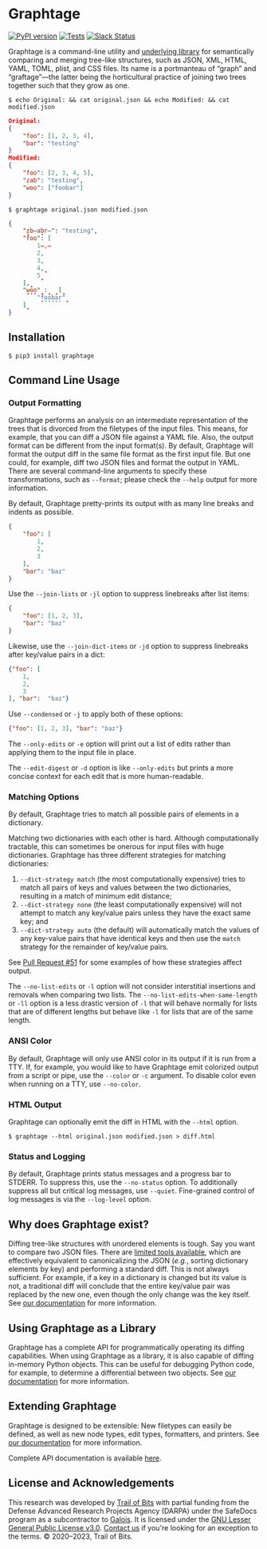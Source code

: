 # Graphtage

[![PyPI version](https://badge.fury.io/py/graphtage.svg)](https://badge.fury.io/py/graphtage)
[![Tests](https://github.com/trailofbits/graphtage/workflows/Python%20package/badge.svg)](https://github.com/trailofbits/graphtage/actions)
[![Slack Status](https://slack.empirehacking.nyc/badge.svg)](https://slack.empirehacking.nyc)

Graphtage is a command-line utility and [underlying library](https://trailofbits.github.io/graphtage/latest/library.html)
for semantically comparing and merging tree-like structures, such as JSON, XML, HTML, YAML, TOML, plist, and CSS files. Its name is a
portmanteau of “graph” and “graftage”—the latter being the horticultural practice of joining two trees together such
that they grow as one.

```console
$ echo Original: && cat original.json && echo Modified: && cat modified.json
```
```json
Original:
{
    "foo": [1, 2, 3, 4],
    "bar": "testing"
}
Modified:
{
    "foo": [2, 3, 4, 5],
    "zab": "testing",
    "woo": ["foobar"]
}
```
```console
$ graphtage original.json modified.json
```
```json
{
    "z̟b̶ab̟r̶": "testing",
    "foo": [
        1̶,̶
        2,
        3,
        4,̟
        5̟
    ],̟
    "̟w̟o̟o̟"̟:̟ ̟[̟
        "̟f̟o̟o̟b̟a̟r̟"̟
    ]̟
}
```

## Installation

```console
$ pip3 install graphtage
```

## Command Line Usage

### Output Formatting
Graphtage performs an analysis on an intermediate representation of the trees that is divorced from the filetypes of the
input files. This means, for example, that you can diff a JSON file against a YAML file. Also, the output format can be
different from the input format(s). By default, Graphtage will format the output diff in the same file format as the
first input file. But one could, for example, diff two JSON files and format the output in YAML. There are several
command-line arguments to specify these transformations, such as `--format`; please check the `--help` output for more
information.

By default, Graphtage pretty-prints its output with as many line breaks and indents as possible.
```json
{
    "foo": [
        1,
        2,
        3
    ],
    "bar": "baz"
}
```
Use the `--join-lists` or `-jl` option to suppress linebreaks after list items:
```json
{
    "foo": [1, 2, 3],
    "bar": "baz"
}
```
Likewise, use the `--join-dict-items` or `-jd` option to suppress linebreaks after key/value pairs in a dict:
```json
{"foo": [
    1,
    2,
    3
], "bar":  "baz"}
```
Use `--condensed` or `-j` to apply both of these options:
```json
{"foo": [1, 2, 3], "bar": "baz"}
```

The `--only-edits` or `-e` option will print out a list of edits rather than applying them to the input file in place.

The `--edit-digest` or `-d` option is like `--only-edits` but prints a more concise context for each edit that is more
human-readable.

### Matching Options
By default, Graphtage tries to match all possible pairs of elements in a dictionary.

Matching two dictionaries with each other is hard. Although computationally tractable, this can sometimes be onerous for 
input files with huge dictionaries. Graphtage has three different strategies for matching dictionaries:
1. `--dict-strategy match` (the most computationally expensive) tries to match all pairs of keys and values between the
   two dictionaries, resulting in a match of minimum edit distance;
2. `--dict-strategy none` (the least computationally expensive) will not attempt to match any key/value pairs unless
   they have the exact same key; and
3. `--dict-strategy auto` (the default) will automatically match the values of any key-value pairs that have identical
   keys and then use the `match` strategy for the remainder of key/value pairs.

See [Pull Request #51](https://github.com/trailofbits/graphtage/pull/51) for some examples of how these strategies
affect output.

The `--no-list-edits` or `-l` option will not consider interstitial insertions and removals when comparing two lists.
The `--no-list-edits-when-same-length` or `-ll` option is a less drastic version of `-l` that will behave normally for
lists that are of different lengths but behave like `-l` for lists that are of the same length.

### ANSI Color
By default, Graphtage will only use ANSI color in its output if it is run from a TTY. If, for example, you would like
to have Graphtage emit colorized output from a script or pipe, use the `--color` or `-c` argument. To disable color even
when running on a TTY, use `--no-color`.

### HTML Output
Graphtage can optionally emit the diff in HTML with the `--html` option.
```console
$ graphtage --html original.json modified.json > diff.html
```

### Status and Logging
By default, Graphtage prints status messages and a progress bar to STDERR. To suppress this, use the `--no-status`
option. To additionally suppress all but critical log messages, use `--quiet`. Fine-grained control of log messages is
via the `--log-level` option.

## Why does Graphtage exist?

Diffing tree-like structures with unordered elements is tough. Say you want to compare two JSON files.
There are [limited tools available](https://github.com/zgrossbart/jdd), which are effectively equivalent to
canonicalizing the JSON (_e.g._, sorting dictionary elements by key) and performing a standard diff. This is not always
sufficient. For example, if a key in a dictionary is changed but its value is not, a traditional diff
will conclude that the entire key/value pair was replaced by the new one, even though the only change was the key
itself. See [our documentation](https://trailofbits.github.io/graphtage/latest/howitworks.html) for more information.

## Using Graphtage as a Library

Graphtage has a complete API for programmatically operating its diffing capabilities.
When using Graphtage as a library, it is also capable of diffing in-memory Python objects.
This can be useful for debugging Python code, for example, to determine a differential between two objects.
See [our documentation](https://trailofbits.github.io/graphtage/latest/library.html) for more information.

## Extending Graphtage

Graphtage is designed to be extensible: New filetypes can easily be defined, as well as new node types, edit types,
formatters, and printers. See [our documentation](https://trailofbits.github.io/graphtage/latest/extending.html) for
more information.

Complete API documentation is available [here](https://trailofbits.github.io/graphtage/latest/package.html).

## License and Acknowledgements

This research was developed by [Trail of Bits](https://www.trailofbits.com/) with partial funding from the Defense
Advanced Research Projects Agency (DARPA) under the SafeDocs program as a subcontractor to [Galois](https://galois.com).
It is licensed under the [GNU Lesser General Public License v3.0](LICENSE).
[Contact us](mailto:opensource@trailofbits.com) if you're looking for an exception to the terms.
© 2020–2023, Trail of Bits.
